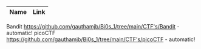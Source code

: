 Name | Link
------------ | -------------
Bandit  https://github.com/gauthamjb/Bi0s_1/tree/main/CTF's/Bandit - automatic!
picoCTF  https://github.com/gauthamjb/Bi0s_1/tree/main/CTF's/picoCTF - automatic!

